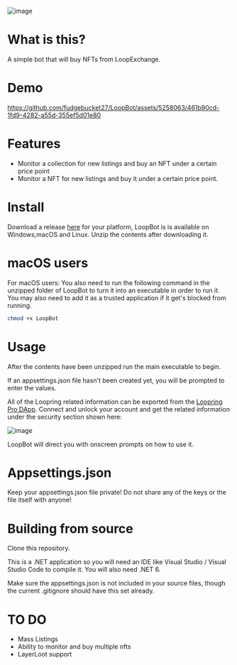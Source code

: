 ![image](https://github.com/fudgebucket27/LoopBot/assets/5258063/02d482ae-d6b8-4d42-8dd8-a87d855b15d5)

# What is this?
A simple bot that will buy NFTs from LoopExchange.  

# Demo
https://github.com/fudgebucket27/LoopBot/assets/5258063/461b90cd-1fd9-4282-a55d-355ef5d01e80

# Features
- Monitor a collection for new listings and buy an NFT under a certain price point
- Monitor a NFT for new listings and buy it under a certain price point.

# Install
Download a release [here](https://github.com/fudgebucket27/LoopBot/releases) for your platform, LoopBot is is available on Windows,macOS and Linux. Unzip the contents after downloading it.

# macOS users
For macOS users: You also need to run the following command in the unzipped folder of LoopBot to turn it into an executable in order to run it. You may also need to add it as a trusted application if it get's blocked from running.

```bash
chmod +x LoopBot
```

# Usage
After the contents have been unzipped run the main executable to begin.

If an appsettings.json file hasn't been created yet, you will be prompted to enter the values. 

All of the Loopring related information can be exported from the [Loopring Pro DApp](https://loopring.io/#/pro). Connect and unlock your account and get the related information under the security section shown here: 

![image](https://github.com/fudgebucket27/LoopBot/assets/5258063/5335b866-3682-4b0e-863d-3ab8d6a9209d)

LoopBot will direct you with onscreen prompts on how to use it.

# Appsettings.json
Keep your appsettings.json file private! Do not share any of the keys or the file itself with anyone!

# Building from source
Clone this repository.

This is a .NET application so you will need an IDE like Visual Studio / Visual Studio Code to compile it. You will also need .NET 6.

Make sure the appsettings.json is not included in your source files, though the current .gitignore should have this set already. 

# TO DO
- Mass Listings
- Ability to monitor and buy multiple nfts
- LayerLoot support
